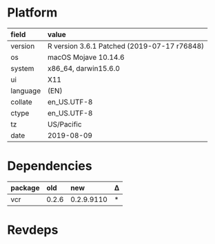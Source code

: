 # Platform

|field    |value                                       |
|:--------|:-------------------------------------------|
|version  |R version 3.6.1 Patched (2019-07-17 r76848) |
|os       |macOS Mojave 10.14.6                        |
|system   |x86_64, darwin15.6.0                        |
|ui       |X11                                         |
|language |(EN)                                        |
|collate  |en_US.UTF-8                                 |
|ctype    |en_US.UTF-8                                 |
|tz       |US/Pacific                                  |
|date     |2019-08-09                                  |

# Dependencies

|package |old   |new        |Δ  |
|:-------|:-----|:----------|:--|
|vcr     |0.2.6 |0.2.9.9110 |*  |

# Revdeps

